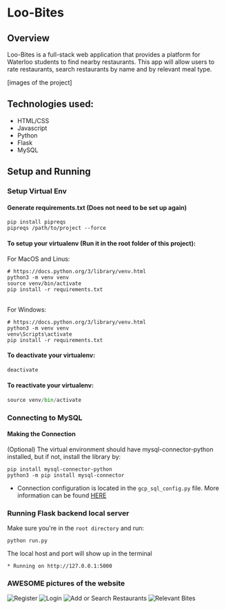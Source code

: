 # Loo-Bites

## Overview

Loo-Bites is a full-stack web application that provides a platform for Waterloo students to find nearby restaurants. This app will allow users to rate restaurants, search restaurants by name and by relevant meal type. 

[images of the project]

## Technologies used:

- HTML/CSS
- Javascript
- Python
- Flask
- MySQL

## Setup and Running

### Setup Virtual Env
#### Generate requirements.txt (Does not need to be set up again)
```
pip install pipreqs
pipreqs /path/to/project --force
```
#### To setup your virtualenv (Run it in the root folder of this project):
For MacOS and Linus:
```
# https://docs.python.org/3/library/venv.html
python3 -m venv venv
source venv/bin/activate
pip install -r requirements.txt
```
\
For Windows:
```
# https://docs.python.org/3/library/venv.html
python3 -m venv venv
venv\Scripts\activate
pip install -r requirements.txt
```

#### To deactivate your virtualenv:
```python
deactivate
```
#### To reactivate your virtualenv:
```python
source venv/bin/activate
```

### Connecting to MySQL
#### Making the Connection
(Optional) The virtual environment should have mysql-connector-python installed, but if not, install the library by:
```
pip install mysql-connector-python
python3 -m pip install mysql-connector
```
- Connection configuration is located in the `gcp_sql_config.py` file. More information can be found [HERE](https://towardsdatascience.com/sql-on-the-cloud-with-python-c08a30807661)

### Running Flask backend local server
Make sure you're in the `root directory` and run:
```
python run.py
```
The local host and port will show up in the terminal
 ```
 * Running on http://127.0.0.1:5000
 ````
 ### AWESOME pictures of the website
![Register](https://user-images.githubusercontent.com/125154836/225560324-386d34ef-52ed-4b21-b6e2-d6b7868dc825.PNG)
![Login](https://user-images.githubusercontent.com/125154836/225560434-deccfcc7-9600-42f1-9254-41b17c30958f.PNG)
![Add or Search Restaurants](https://user-images.githubusercontent.com/125154836/225560551-cce61080-5dae-4e4b-817c-2483f86916ff.PNG)
![Relevant Bites](https://user-images.githubusercontent.com/125154836/225560643-260c2ff3-945e-47a0-ac89-4a76ec51b21d.PNG)

